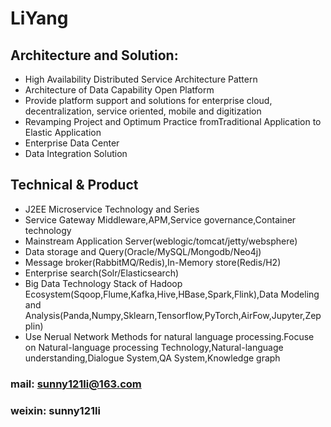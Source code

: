 # LiYang 
###
## Architecture and Solution: 
* High Availability Distributed Service Architecture Pattern
* Architecture of Data Capability Open Platform
* Provide platform support and solutions for enterprise cloud, decentralization, service oriented, mobile and digitization
* Revamping Project and Optimum Practice fromTraditional Application to Elastic Application
* Enterprise Data Center
* Data Integration Solution

## Technical & Product

* J2EE Microservice Technology and Series 
* Service Gateway Middleware,APM,Service governance,Container technology 
* Mainstream Application Server(weblogic/tomcat/jetty/websphere)
* Data storage and Query(Oracle/MySQL/Mongodb/Neo4j)
* Message broker(RabbitMQ/Redis),In-Memory store(Redis/H2)
* Enterprise search(Solr/Elasticsearch)
* Big Data Technology Stack of Hadoop Ecosystem(Sqoop,Flume,Kafka,Hive,HBase,Spark,Flink),Data Modeling and Analysis(Panda,Numpy,Sklearn,Tensorflow,PyTorch,AirFow,Jupyter,Zepplin)
* Use Nerual Network Methods for natural language processing.Focuse on Natural-language processing Technology,Natural-language understanding,Dialogue System,QA System,Knowledge graph

### mail: sunny121li@163.com
### weixin: sunny121li


